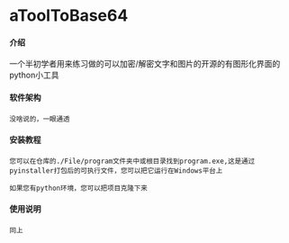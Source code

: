 # aToolToBase64

#### 介绍
一个半初学者用来练习做的可以加密/解密文字和图片的开源的有图形化界面的python小工具

#### 软件架构
    没啥说的，一眼通透


#### 安装教程

    您可以在仓库的./File/program文件夹中或根目录找到program.exe,这是通过pyinstaller打包后的可执行文件，您可以把它运行在Windows平台上
    
    如果您有python环境，您可以把项目克隆下来

#### 使用说明

    同上

    


